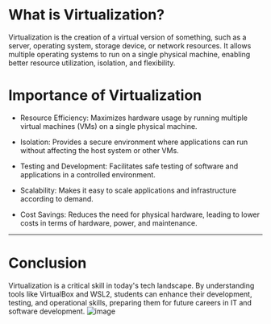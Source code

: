 # What is Virtualization?
Virtualization is the creation of a virtual version of something, such as a server, operating system, storage device, or network resources. It allows multiple operating systems to run on a single physical machine, enabling better resource utilization, isolation, and flexibility.

# Importance of Virtualization

* Resource Efficiency: Maximizes hardware usage by running multiple virtual machines (VMs) on a single physical machine.

* Isolation: Provides a secure environment where applications can run without affecting the host system or other VMs.

* Testing and Development: Facilitates safe testing of software and applications in a controlled environment.

* Scalability: Makes it easy to scale applications and infrastructure according to demand.

* Cost Savings: Reduces the need for physical hardware, leading to lower costs in terms of hardware, power, and maintenance.

***

# Conclusion
Virtualization is a critical skill in today's tech landscape. By understanding tools like VirtualBox and WSL2, students can enhance their development, testing, and operational skills, preparing them for future careers in IT and software development.
![image](https://github.com/user-attachments/assets/c419d8fb-8f37-4b9d-83ea-65c52df995df)
